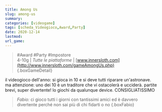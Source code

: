 ```yaml
---
title: Among Us
slug: among-us
summary: 
categories: [videogame]
tags: [scheda_Videogioco,Award,Party]
date: 2020-12-14
lastmod: 
url_game: 
---
```

> #Award #Party #Impostore  
> 4-10g | *Tutte le piattaforme* | [www.innersloth.com](http://www.innersloth.com/gameAmongUs.php)  
{.boxGameDetail}

il videogioco dell'anno: si gioca in 10 e si deve tutti riparare un'astronave.
ma attenzione: uno dei 10 è un traditore che vi ostacolerà e ucciderà.
partite brevi, super divertente!
lo giochi da qualunque device.
CONSIGLIATISSIMO

> *Fabio:*
> ci gioco tutti i giorni con tantissimi amici ed è davvero divertente perché non sai più di chi fidarti o no
{.boxFabio}